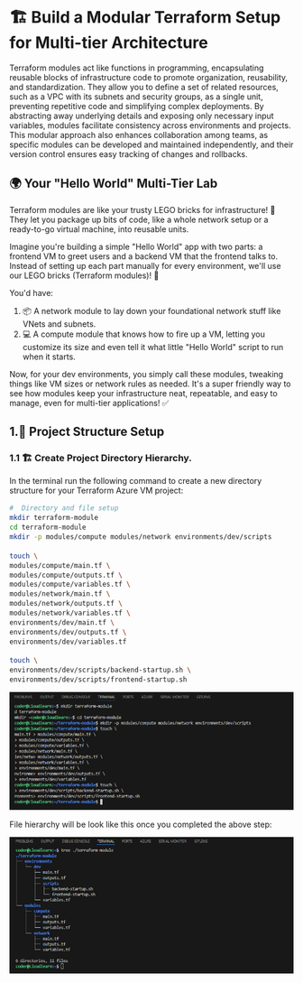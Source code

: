 # 🏗️ Build a Modular Terraform Setup for Multi-tier Architecture #

Terraform modules act like functions in programming, encapsulating reusable blocks of infrastructure code to promote organization, reusability, and standardization. They allow you to define a set of related resources, such as a VPC with its subnets and security groups, as a single unit, preventing repetitive code and simplifying complex deployments. By abstracting away underlying details and exposing only necessary input variables, modules facilitate consistency across environments and projects. This modular approach also enhances collaboration among teams, as specific modules can be developed and maintained independently, and their version control ensures easy tracking of changes and rollbacks.

## 🌍 Your "Hello World" Multi-Tier Lab
Terraform modules are like your trusty LEGO bricks for infrastructure! 🧱 They let you package up bits of code, like a whole network setup or a ready-to-go virtual machine, into reusable units. 

Imagine you're building a simple "Hello World" app with two parts: a frontend VM to greet users and a backend VM that the frontend talks to. Instead of setting up each part manually for every environment, we'll use our LEGO bricks (Terraform modules)! 🚀

You'd have:

1. 📦 A network module to lay down your foundational network stuff like VNets and subnets.
2. 💻 A compute module that knows how to fire up a VM, letting you customize its size and even tell it what little "Hello World" script to run when it starts.

Now, for your dev environments, you simply call these modules, tweaking things like VM sizes or network rules as needed. It's a super friendly way to see how modules keep your infrastructure neat, repeatable, and easy to manage, even for multi-tier applications! ✅

## 1.📁 Project Structure Setup

### 1.1 🏗️ Create Project Directory Hierarchy.

In the terminal run the following command to create a new directory structure for your Terraform Azure VM project:

```bash
#  Directory and file setup
mkdir terraform-module
cd terraform-module
mkdir -p modules/compute modules/network environments/dev/scripts 

touch \
modules/compute/main.tf \
modules/compute/outputs.tf \
modules/compute/variables.tf \
modules/network/main.tf \
modules/network/outputs.tf \
modules/network/variables.tf \
environments/dev/main.tf \
environments/dev/outputs.tf \
environments/dev/variables.tf 

touch \
environments/dev/scripts/backend-startup.sh \
environments/dev/scripts/frontend-startup.sh 
```

![01](./assets/screenshot1.png)


File hierarchy will be look like this once you completed the above step:

![02](./assets/screenshot2.png)


